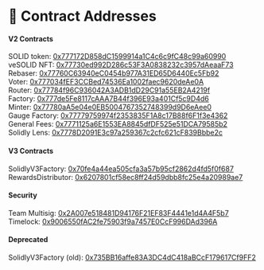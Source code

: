 # 📄 Contract Addresses

#### V2 Contracts

SOLID token: [0x777172D858dC1599914a1C4c6c9fC48c99a60990](https://etherscan.io/address/0x777172D858dC1599914a1C4c6c9fC48c99a60990)\
veSOLID NFT: [0x77730ed992D286c53F3A0838232c3957dAeaaF73](https://etherscan.io/address/0x77730ed992D286c53F3A0838232c3957dAeaaF73)\
Rebaser: [0x77760C63940eC0454b977A31ED65D6440Ec5Fb92](https://etherscan.io/address/0x77760C63940eC0454b977A31ED65D6440Ec5Fb92)\
Voter: [0x777034fEF3CCBed74536Ea1002faec9620deAe0A](https://etherscan.io/address/0x777034fEF3CCBed74536Ea1002faec9620deAe0A)\
Router: [0x77784f96C936042A3ADB1dD29C91a55EB2A4219f](https://etherscan.io/address/0x77784f96C936042A3ADB1dD29C91a55EB2A4219f)\
Factory: [0x777de5Fe8117cAAA7B44f396E93a401Cf5c9D4d6](https://etherscan.io/address/0x777de5Fe8117cAAA7B44f396E93a401Cf5c9D4d6)\
Minter: [0x77780aA5e04e0EB5004767352748399d9D6eAee0](https://etherscan.io/address/0x77780aA5e04e0EB5004767352748399d9D6eAee0)\
Gauge Factory: [0x77779759974f2353835F1A8c17B88f6F1f3e4362](https://etherscan.io/address/0x77779759974f2353835F1A8c17B88f6F1f3e4362)\
General Fees: [0x7771125a6E1553EA8845dfDF525e51DCA79585b2](https://etherscan.io/address/0x7771125a6E1553EA8845dfDF525e51DCA79585b2)\
Solidly Lens: [0x7778D2091E3c97a259367c2cfc621cF839Bbbe2c](https://etherscan.io/address/0x7778D2091E3c97a259367c2cfc621cF839Bbbe2c)

#### V3 Contracts

SolidlyV3Factory: [0x70fe4a44ea505cfa3a57b95cf2862d4fd5f0f687](https://etherscan.io/address/0x70fe4a44ea505cfa3a57b95cf2862d4fd5f0f687)\
RewardsDistributor: [0x6207801cf58ec8ff24d59dbb8fc25e4a20989ae7](https://etherscan.io/address/0x6207801cf58ec8ff24d59dbb8fc25e4a20989ae7)

#### Security

Team Multisig: [0x2A007e518481D94176F21EF83F4441e1d4A4F5b7](https://etherscan.io/address/0x2A007e518481D94176F21EF83F4441e1d4A4F5b7)\
Timelock: [0x9006550fAC2fe75903f9a7457E0CcF996DAd396A](https://etherscan.io/address/0x9006550fAC2fe75903f9a7457E0CcF996DAd396A)

#### Deprecated

SolidlyV3Factory (old): [0x735BB16affe83A3DC4dC418aBCcF179617Cf9FF2](https://etherscan.io/address/0x735BB16affe83A3DC4dC418aBCcF179617Cf9FF2)
